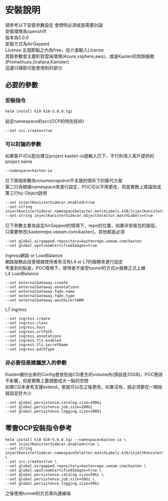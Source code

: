 # 安裝說明  
請參考以下安裝參數設定 
會標明必須或是需要討論  
安裝環境為openshift  
版本為5.0.0  
安裝方式為AirGapped  
License 五個節點之內為free，從介面輸入License  
其餘參數會主要針對雲端環境(Azure,vsphere,aws)，或是Kasten的其餘服務(Promethues,Grafana,Kanister)  
這邊只擷取可能會用到的部分  

## 必要的參數  
### 安裝指令  
```
helm install k10 k10-5.0.0.tgz 
```
設定namespace的scc(OCP的特別技術)  
```
--set scc.create=true
```

### 可以討論的參數  

如果客戶可以配合建立project kasten-io就輸入已下，不行則填入客戶提供的project name  
```
--namespace=kasten-io
```

已下兩個參數為volumesnapshot不支援的情形下的替代方案  
第二行為根據namespace來進行設定，POC可以不用更改，但是實務上建議改成第三行by Object啟用  
```
--set injectKanisterSidecar.enabled=true 
--set-string injectKanisterSidecar.namespaceSelector.matchLabels.k10/injectKanisterSidecar=true
--set-string injectKanisterSidecar.objectSelector.matchLabels=true
```

已下參數主要為設定AirGapped的情境下，repo的位置，如果非安裝包的路徑，只需要修改[kastenrepo.veeam.com/kasten]，其他都是必須  
```
--set global.airgapped.repository=kastenrepo.veeam.com/kasten 
--set global.upstreamCertifiedImages=true 
```
ingress網路 or LoadBalance  
網路服務此段會根據使用者有沒有L4 or L7的服務來進行設定  
考量到的點是，POC情境下，使用者不接受tunnel的方式or服務正式上線  
L4 LoadBalance  
```
--set externalGateway.create
--set externalGateway.annotations
--set externalGateway.fqdn.name
--set externalGateway.fqdn.type
--set externalGateway.awsSSLCertARN
```
L7 ingress  
```
--set ingress.create
--set ingress.class
--set ingress.host
--set ingress.urlPath
--set ingress.annotations
--set ingress.tls.enabled
--set ingress.tls.secretName
--set ingress.pathType
```

### 非必要但是建議放入的參數  
Kasten備份出來的Config會放到由CSI產生的volume內(預設是20GB)，POC應該不影響，但是實務上要調整成大一點的空間  
如果CSI本身有支援extend，那就可以在之後更改，如果沒有，就必須要在一開始就設定好大小  
```
--set global.persistence.catalog.size=200Gi 
--set global.persistence.job.size=200Gi
--set global.persistence.logging.size=200Gi
```

## 零壹OCP安裝指令參考  
```
helm install k10 k10-5.0.0.tgz --namespace=kasten-io \
--set injectKanisterSidecar.enabled=true \
--set-string injectKanisterSidecar.namespaceSelector.matchLabels.k10/injectKanisterSidecar=true \
--set scc.create=true \
--set global.airgapped.repository=kastenrepo.veeam.com/kasten \
--set global.upstreamCertifiedImages=true \
--set global.persistence.catalog.size=50Gi \
--set global.persistence.job.size=50Gi \
--set global.persistence.logging.size=50Gi
```
之後使用tunnel的方式導向連線端  
